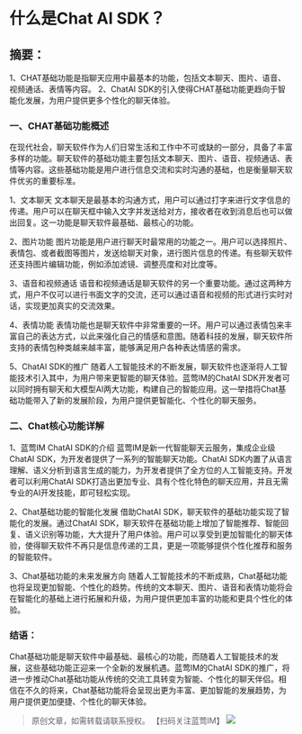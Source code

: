 # 什么是Chat AI SDK？

## 摘要：
1、CHAT基础功能是指聊天应用中最基本的功能，包括文本聊天、图片、语音、视频通话、表情等内容。
2、ChatAI SDK的引入使得CHAT基础功能更趋向于智能化发展，为用户提供更多个性化的聊天体验。

### 一、CHAT基础功能概述
在现代社会，聊天软件作为人们日常生活和工作中不可或缺的一部分，具备了丰富多样的功能。聊天软件的基础功能主要包括文本聊天、图片、语音、视频通话、表情等内容。这些基础功能是用户进行信息交流和实时沟通的基础，也是衡量聊天软件优劣的重要标准。

1、文本聊天
文本聊天是最基本的沟通方式，用户可以通过打字来进行文字信息的传递。用户可以在聊天框中输入文字并发送给对方，接收者在收到消息后也可以做出回复。这一功能是聊天软件最基础、最核心的功能。

2、图片功能
图片功能是用户进行聊天时最常用的功能之一。用户可以选择照片、表情包、或者截图等图片，发送给聊天对象，进行图片信息的传递。有些聊天软件还支持图片编辑功能，例如添加滤镜、调整亮度和对比度等。

3、语音和视频通话
语音和视频通话是聊天软件的另一个重要功能。通过这两种方式，用户不仅可以进行书面文字的交流，还可以通过语音和视频的形式进行实时对话，实现更加真实的交流效果。

4、表情功能
表情功能也是聊天软件中非常重要的一环。用户可以通过表情包来丰富自己的表达方式，以此来强化自己的情感和意图。随着科技的发展，聊天软件所支持的表情包种类越来越丰富，能够满足用户各种表达情感的需求。

5、ChatAI SDK的推广
随着人工智能技术的不断发展，聊天软件也逐渐将人工智能技术引入其中，为用户带来更智能的聊天体验。蓝莺IM的ChatAI SDK开发者可以同时拥有聊天和大模型AI两大功能，构建自己的智能应用。这一举措将Chat基础功能带入了新的发展阶段，为用户提供更智能化、个性化的聊天服务。

### 二、Chat核心功能详解

1、蓝莺IM ChatAI SDK的介绍
蓝莺IM是新一代智能聊天云服务，集成企业级ChatAI SDK，为开发者提供了一系列的智能聊天功能。ChatAI SDK内置了从语言理解、语义分析到语言生成的能力，为开发者提供了全方位的人工智能支持。开发者可以利用ChatAI SDK打造出更加专业、具有个性化特色的聊天应用，并且无需专业的AI开发技能，即可轻松实现。

2、Chat基础功能的智能化发展
借助ChatAI SDK，聊天软件的基础功能实现了智能化的发展。通过ChatAI SDK，聊天软件在基础功能上增加了智能推荐、智能回复、语义识别等功能，大大提升了用户体验。用户可以享受到更加智能化的聊天体验，使得聊天软件不再只是信息传递的工具，更是一项能够提供个性化推荐和服务的智能软件。

3、Chat基础功能的未来发展方向
随着人工智能技术的不断成熟，Chat基础功能也将呈现更加智能、个性化的趋势。传统的文本聊天、图片、语音和表情功能将会在智能化的基础上进行拓展和升级，为用户提供更加丰富的功能和更具个性化的体验。

### 结语：
Chat基础功能是聊天软件中最基础、最核心的功能，而随着人工智能技术的发展，这些基础功能正迎来一个全新的发展机遇。蓝莺IM的ChatAI SDK的推广，将进一步推动Chat基础功能从传统的交流工具转变为智能、个性化的聊天伴侣。相信在不久的将来，Chat基础功能将会呈现出更为丰富、更加智能的发展趋势，为用户提供更加便捷、个性化的聊天体验。

>原创文章，如需转载请联系授权。
【扫码关注蓝莺IM】
![](https://www.lanyingim.com/assets/lanying-logo-color.png)
